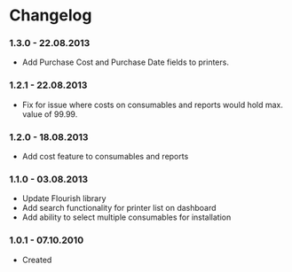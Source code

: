 # Changelog

### 1.3.0 - 22.08.2013
* Add Purchase Cost and Purchase Date fields to printers.

### 1.2.1 - 22.08.2013
* Fix for issue where costs on consumables and reports would hold max. value of 99.99.

### 1.2.0 - 18.08.2013
* Add cost feature to consumables and reports

### 1.1.0 - 03.08.2013
* Update Flourish library
* Add search functionality for printer list on dashboard
* Add ability to select multiple consumables for installation

### 1.0.1 - 07.10.2010
* Created